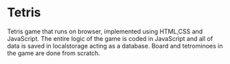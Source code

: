 # Tetris
Tetris game that runs on browser, implemented using HTML,CSS and JavaScript. The entire logic of the
game is coded in JavaScript and all of data is saved in localstorage acting as a database. Board and
tetrominoes in the game are done from scratch.
